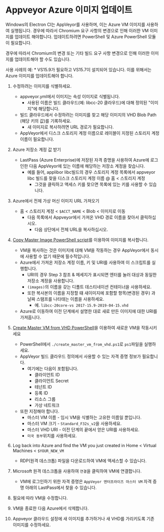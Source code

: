 # Appveyor Azure 이미지 업데이트

Windows의 Electron CI는 AppVeyor를 사용하며, 이는 Azure VM 이미지를 사용하여 실행됩니다.  경우에 따라서 Chromium 요구 사항의 변경으로 인해 이러한 VM 이미지를 업데이트 해야합니다.  업데이트하려면 PowerShell 및 Azure PowerShell 모듈이 필요합니다.

경우에 따라서 Chromium의 변경 또는 기타 빌드 요구 사항 변경으로 인해 이러한 이미지를 업데이트해야 할 수도 있습니다.

사용 사례의 예:
    * VS15.9가 필요하고 VS15.7이 설치되어 있습니다. 이를 위해서는 Azure 이미지를 업데이트해야 합니다.

1. 수정하려는 이미지를 식별하세요.
    * appveyor.yml에서 이미지는 속성 이미지로 식별됩니다.
        * 사용된 이름은 빌드 클라우드(예: libcc-20 클라우드)에 대해 정의된 "이미지"에 해당합니다.
    * 빌드 클라우드에서 수정하려는 이미지를 찾고 해당 이미지의 VHD Blob Path (해당 키의 값)를 기록하세요.
        * 새 이미지로 복사하려면 URL 경로가 필요합니다.
    * AppVeyor에서 디스크 스토리지 계정 이름으로 레이블이 지정된 스토리지 계정 이름이 필요합니다.

2. Azure 저장소 계정 값 받기
    * LastPass (Azure Enterprise)에 저장된 자격 증명을 사용하여 Azure에 로그인한 다음 AppVeyor에 있는 이름에 해당하는 저장소 계정을 찾습니다.
        * 예를 들어, applibor libc빌드의 경우 스토리지 계정 목록에서 appveyor libc 빌드를 찾을 디스크 스토리지 계정 이름 @ 홈 < 스토리지 계정
            * 그것을 클릭하고 액세스 키를 찾으면 목록에 있는 키를 사용할 수 있습니다.

3. Azure에서 전체 가상 머신 이미지 URL 가져오기
    * 홈 < 스토리지 계정 < `$ACCT_NAME` < Blob < 이미지로 이동
        * 다음 목록에서 Appveyor에서 가져온 VHD 경로 이름을 찾아서 클릭하십시오.
            * 다음 상단에서 전체 URL을 복사하십시오.

4. [Copy Master Image PowerShell script](https://github.com/appveyor/ci/blob/master/scripts/enterprise/copy-master-image-azure.ps1)를 이용하여 이미지를 복사합니다.
    * VM을 복사하는 것은 이미지에 대해 VM을 작동하는 경우 AppVeyor에서 동시에 사용할 수 없기 때문에 필수적입니다.
    * Azure에서 가져온 저장소 계정 이름, 키 및 URI를 사용하여 이 스크립트를 실행합니다.
        * URI의 경우 Step 3 참조 & 메세지가 표시되면 엔터를 눌러 대상과 동일한 저장소 계정을 사용합니다.
        * `(images)`의 이름을 갖는 디폴트 데스티네이션 컨테이너을 사용하세요.
        * 또한 복사본의 이름을 지정할 떄 새이미지에 포함할 항목(변경된 경우) 과 날짜 스탬프를 나타태는 이름을 사용하세요.
            * 예. `libcc-20core-vs 2017-15.9-2019-04-15.vhd`
    * Azure로 이동하여 이전 단계에서 설명한 대로 새로 만든 이미지에 대한 URI를 가져옵니다.

5. [Create Master VM from VHD PowerShell](https://github.com/appveyor/ci/blob/master/scripts/enterprise/create_master_vm_from_vhd.ps1)을 이용하여 새로운 VM을 작동시키세요
    * PowerShell에서 `./create_master_vm_from_vhd.ps1`로 `ps1`파일을 실행하세요.
    * AppVeyor 빌드 클라우드 정의에서 사용할 수 있는 자격 증명 정보가 필요합니다.
        * 여기에는 다음이 포함됩니다.
            * 클라이언트 ID
            * 클라이언트 Secret
            * 테넌트 ID
            * 등록 ID
            * 리소스 그룹
            * 가상 네트워크
    * 또한 지정해야 합니다.
        * 마스터 VM 이름 - 임시 VM을 식별하는 고유한 이름일 뿐입니다.
        * 마스터 VM 크기 - `Standard_F32s_v2`을 사용하세요.
        * 마스터 VHD URI - 이전 단계의 끝에서 얻은 URI를 사용하세요.
        * `미국 동부`위치를 사용하세요.

6. Log back into Azure and find the VM you just created in Home < Virtual Machines < `$YOUR_NEW_VM`
    * RDP(원격 데스크톱) 파일을 다운로드하여 VM에 액세스할 수 있습니다.

7. Microsoft 원격 데스크톱을 사용하여 `연결`을 클릭하여 VM에 연결합니다.
    * VM에 로그인하기 위한 자격 증명은 `AppVeyor 엔터프라이즈 마스터 VM` 자격 증명 아래의 LastPass에서 찾을 수 있습니다.

8. 필요에 따라 VM을 수정합니다.

9. VM을 종료한 다음 Azure에서 삭제합니다.

10. Appveyor 클라우드 설정에 새 이미지를 추가하거나 새 VHD를 가리키도록 기존 이미지를 수정하세요.
